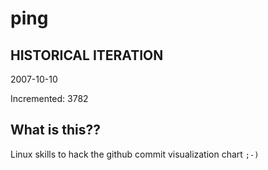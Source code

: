 # ping

## HISTORICAL ITERATION
2007-10-10

Incremented: 3782

## What is this?? 
Linux skills to hack the github commit visualization chart `;-)`

